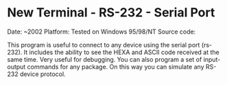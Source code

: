 # New Terminal - RS-232 - Serial Port

Date: ~2002
Platform: Tested on Windows 95/98/NT
Source code: 

This program is useful to connect to any device using the serial port (rs-232).
It includes the ability to see the HEXA and ASCII code received at the same time. Very useful for debugging.
You can also program a set of input-output commands for any package. On this way you can simulate any RS-232 device 
protocol.

[](nterm.jpg)

